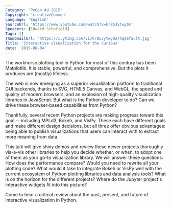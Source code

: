 ```yaml
---
Category: 'PyCon AU 2015'
Copyright: 'creativeCommon'
Language: 'English'
SourceUrl: 'https://www.youtube.com/watch?v=kr85Jytwy0s'
Speakers: [Edward Schofield]
Tags: []
ThumbnailUrl: 'https://i.ytimg.com/vi/kr85Jytwy0s/hqdefault.jpg'
Title: 'Interactive visualization for the curious'
date: '2015-08-04'
---
```

The workhorse plotting tool in Python for most of this century has been Matplotlib. It is stable, powerful, and comprehensive. But the plots it produces are (mostly) lifeless.

The web is now emerging as a superior visualization platform to traditional GUI backends, thanks to SVG, HTML5 Canvas, and WebGL, the speed and quality of modern browsers, and an explosion of high-quality visualization libraries in JavaScript. But what is the Python developer to do? Can we drive these browser-based capabilities from Python?

Thankfully, several recent Python projects are making progress toward this goal -- including MPLd3, Bokeh, and VisPy. These each have different goals and make different design decisions, but all three offer obvious advantages: being able to publish visualizations that users can interact with to extract more meaning from data.

This talk will give shiny demos and review these newer projects thoroughly vis-a-vis other libraries to help you decide whether, or when, to adopt one of them as your go-to visualization library. We will answer these questions: How does the performance compare? Would you need to rewrite all your plotting code? What would it take to integrate Bokeh or VisPy well with the current ecosystem of Python plotting libraries and data analysis tools? What is on the horizon for the different projects? Where do the Jupyter project's interactive widgets fit into this picture?

Come to hear a critical review about the past, present, and future of interactive visualization in Python.
